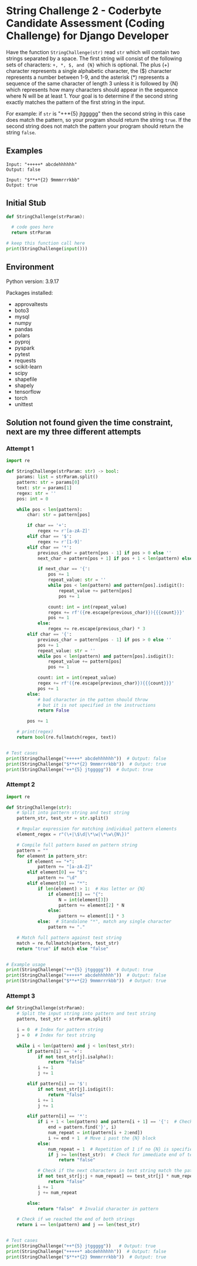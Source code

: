 # String Challenge 2 - Coderbyte Candidate Assessment (Coding Challenge) for Django Developer

Have the function `StringChallenge(str)` read `str` which will contain two strings separated by a space. The first string will consist of the following sets of characters: `+, *, $, and {N}` which is optional. The plus (+) character represents a single alphabetic character, the ($) character represents a number between 1-9, and the asterisk (*) represents a sequence of the same character of length 3 unless it is followed by {N} which represents how many characters should appear in the sequence where N will be at least 1. Your goal is to determine if the second string exactly matches the pattern of the first string in the input.

For example: if `str` is "++*{5} jtggggg" then the second string in this case does match the pattern, so your program should return the string `true`. If the second string does not match the pattern your program should return the string `false`.

## Examples

```text
Input: "+++++* abcdehhhhhh"
Output: false

Input: "$**+*{2} 9mmmrrrkbb"
Output: true
```

## Initial Stub

```python
def StringChallenge(strParam):

  # code goes here
  return strParam

# keep this function call here
print(StringChallenge(input()))
```

## Environment

Python version: 3.9.17

Packages installed:

- approvaltests
- boto3
- mysql
- numpy
- pandas
- polars
- pyproj
- pyspark
- pytest
- requests
- scikit-learn
- scipy
- shapefile
- shapely
- tensorflow
- torch
- unittest

## Solution not found given the time constraint, next are my three different attempts

### Attempt 1

```python
import re

def StringChallenge(strParam: str) -> bool:
    params: list = strParam.split()
    pattern: str = params[0]
    text: str = params[1]
    regex: str = ''
    pos: int = 0

    while pos < len(pattern):
        char: str = pattern[pos]

        if char == '+':
            regex += r'[a-zA-Z]'
        elif char == '$':
            regex += r'[1-9]'
        elif char == '*':
            previous_char = pattern[pos - 1] if pos > 0 else ''
            next_char = pattern[pos + 1] if pos + 1 < len(pattern) else ''

            if next_char == '{':
                pos += 1
                repeat_value: str = ''
                while pos < len(pattern) and pattern[pos].isdigit():
                    repeat_value += pattern[pos]
                    pos += 1

                count: int = int(repeat_value)
                regex += rf'({re.escape(previous_char)}){{{count}}}'
                pos += 1
            else:
                regex += re.escape(previous_char) * 3
        elif char == '{':
            previous_char = pattern[pos - 1] if pos > 0 else ''
            pos += 1
            repeat_value: str = ''
            while pos < len(pattern) and pattern[pos].isdigit():
                repeat_value += pattern[pos]
                pos += 1

            count: int = int(repeat_value)
            regex += rf'({re.escape(previous_char)}){{{count}}}'
            pos += 1
        else:
            # bad character in the patten should throw
            # but it is not specified in the instructions
            return False

        pos += 1

    # print(regex)
    return bool(re.fullmatch(regex, text))


# Test cases
print(StringChallenge("+++++* abcdehhhhhh"))  # Output: false
print(StringChallenge("$**+*{2} 9mmmrrrkbb"))  # Output: true
print(StringChallenge("++*{5} jtggggg"))  # Output: true
```

### Attempt 2

```python
import re

def StringChallenge(str):
    # Split into pattern string and test string
    pattern_str, test_str = str.split()

    # Regular expression for matching individual pattern elements
    element_regex = r"(\+|\$\d|\*\w|\*\w\{N\})"

    # Compile full pattern based on pattern string
    pattern = ""
    for element in pattern_str:
        if element == "+":
            pattern += "[a-zA-Z]"
        elif element[0] == "$":
            pattern += "\d"
        elif element[0] == "*":
            if len(element) > 1:  # Has letter or {N}
                if element[1] == "{":
                    N = int(element[3])
                    pattern += element[2] * N
                else:
                    pattern += element[1] * 3
            else:  # Standalone "*", match any single character
                pattern += "."

    # Match full pattern against test string
    match = re.fullmatch(pattern, test_str)
    return "true" if match else "false"


# Example usage
print(StringChallenge("++*{5} jtggggg"))  # Output: true
print(StringChallenge("+++++* abcdehhhhhh"))  # Output: false
print(StringChallenge("$**+*{2} 9mmmrrrkbb"))  # Output: true
```

### Attempt 3

```python
def StringChallenge(strParam):
    # Split the input string into pattern and test string
    pattern, test_str = strParam.split()

    i = 0  # Index for pattern string
    j = 0  # Index for test string

    while i < len(pattern) and j < len(test_str):
        if pattern[i] == '+':
            if not test_str[j].isalpha():
                return "false"
            i += 1
            j += 1

        elif pattern[i] == '$':
            if not test_str[j].isdigit():
                return "false"
            i += 1
            j += 1

        elif pattern[i] == '*':
            if i + 1 < len(pattern) and pattern[i + 1] == '{':  # Check for {N}
                end = pattern.find('}', i)
                num_repeat = int(pattern[i + 2:end])
                i += end + 1  # Move i past the {N} block
            else:
                num_repeat = 1  # Repetition of 1 if no {N} is specified
                if j >= len(test_str):  # Check for immediate end of test string
                    return "false"

            # Check if the next characters in test string match the pattern
            if not test_str[j:j + num_repeat] == test_str[j] * num_repeat:
                return "false"
            i += 1
            j += num_repeat

        else:
            return "false"  # Invalid character in pattern

    # Check if we reached the end of both strings
    return i == len(pattern) and j == len(test_str)


# Test cases
print(StringChallenge("++*{5} jtggggg"))   # Output: true
print(StringChallenge("+++++* abcdehhhhhh"))  # Output: false
print(StringChallenge("$**+*{2} 9mmmrrrkbb"))  # Output: true
```
